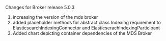 Changes for Broker release 5.0.3

1. increasing the version of the mds broker
2. added placeholder methods for abstract class Indexing requirement to ElasticsearchIndexingConnector and ElasticserachIndexingParticipant
3. Added chart depicting container dependencies of the MDS Broker
